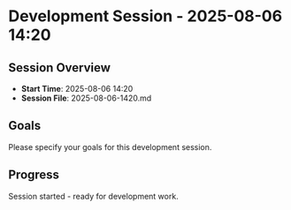 # Development Session - 2025-08-06 14:20

## Session Overview
- **Start Time**: 2025-08-06 14:20
- **Session File**: 2025-08-06-1420.md

## Goals
Please specify your goals for this development session.

## Progress
Session started - ready for development work.
